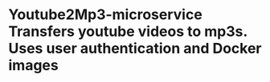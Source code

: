 # Youtube2Mp3-microservice Transfers youtube videos to mp3s. Uses user authentication and Docker images
